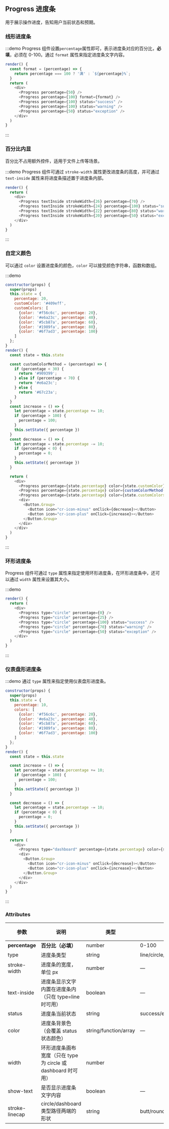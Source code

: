 ## Progress 进度条

用于展示操作进度，告知用户当前状态和预期。

### 线形进度条

:::demo Progress 组件设置`percentage`属性即可，表示进度条对应的百分比，**必填**，必须在 0-100。通过 `format` 属性来指定进度条文字内容。

```js
render() {
  const format = (percentage) => {
    return percentage === 100 ? '满' : `${percentage}%`;
  }
  return (
    <div>
      <Progress percentage={50} />
      <Progress percentage={100} format={format} />
      <Progress percentage={100} status="success" />
      <Progress percentage={100} status="warning" />
      <Progress percentage={50} status="exception" />
    </div>
  )
}
```

:::

### 百分比内显

百分比不占用额外控件，适用于文件上传等场景。

:::demo Progress 组件可通过 `stroke-width` 属性更改进度条的高度，并可通过 `text-inside` 属性来将进度条描述置于进度条内部。

```js
render() {
  return (
    <div>
      <Progress textInside strokeWidth={26} percentage={70} />
      <Progress textInside strokeWidth={24} percentage={100} status="success" />
      <Progress textInside strokeWidth={22} percentage={80} status="warning" />
      <Progress textInside strokeWidth={20} percentage={50} status="exception" />
    </div>
  )
}
```

:::

### 自定义颜色

可以通过 `color` 设置进度条的颜色，`color` 可以接受颜色字符串，函数和数组。

:::demo

```js
constructor(props) {
  super(props)
  this.state = {
    percentage: 20,
    customColor: '#409eff',
    customColors: [
      {color: '#f56c6c', percentage: 20},
      {color: '#e6a23c', percentage: 40},
      {color: '#5cb87a', percentage: 60},
      {color: '#1989fa', percentage: 80},
      {color: '#6f7ad3', percentage: 100}
    ]
  };
}
render() {
  const state = this.state

  const customColorMethod = (percentage) => {
    if (percentage < 30) {
      return '#909399';
    } else if (percentage < 70) {
      return '#e6a23c';
    } else {
      return '#67c23a';
    }
  }
  const increase = () => {
    let percentage = state.percentage += 10;
    if (percentage > 100) {
      percentage = 100;
    }
    this.setState({ percentage })
  }
  const decrease = () => {
    let percentage = state.percentage -= 10;
    if (percentage < 0) {
      percentage = 0;
    }
    this.setState({ percentage })
  }

  return (
    <div>
      <Progress percentage={state.percentage} color={state.customColor} />
      <Progress percentage={state.percentage} color={customColorMethod(state.percentage)} />
      <Progress percentage={state.percentage} color={state.customColors} />
      <div>
        <Button.Group>
          <Button icon="cr-icon-minus" onClick={decrease}></Button>
          <Button icon="cr-icon-plus" onClick={increase}></Button>
        </Button.Group>
      </div>
    </div>
  )
}
```

:::

### 环形进度条

Progress 组件可通过 `type` 属性来指定使用环形进度条，在环形进度条中，还可以通过 `width` 属性来设置其大小。

:::demo

```js
render() {
  return (
    <div>
      <Progress type="circle" percentage={0} />
      <Progress type="circle" percentage={25} />
      <Progress type="circle" percentage={100} status="success" />
      <Progress type="circle" percentage={70} status="warning" />
      <Progress type="circle" percentage={50} status="exception" />
    </div>
  )
}
```

:::

### 仪表盘形进度条

:::demo 通过 `type` 属性来指定使用仪表盘形进度条。

```js
constructor(props) {
  super(props)
  this.state = {
    percentage: 10,
    colors: [
      {color: '#f56c6c', percentage: 20},
      {color: '#e6a23c', percentage: 40},
      {color: '#5cb87a', percentage: 60},
      {color: '#1989fa', percentage: 80},
      {color: '#6f7ad3', percentage: 100}
    ]
  };
}
render() {
  const state = this.state

  const increase = () => {
    let percentage = state.percentage += 10;
    if (percentage > 100) {
      percentage = 100;
    }
    this.setState({ percentage })
  }

  const decrease = () => {
    let percentage = state.percentage -= 10;
    if (percentage < 0) {
      percentage = 0;
    }
    this.setState({ percentage })
  }

  return (
    <div>
      <Progress type="dashboard" percentage={state.percentage} color={state.colors} />
      <div>
        <Button.Group>
          <Button icon="cr-icon-minus" onClick={decrease}></Button>
          <Button icon="cr-icon-plus" onClick={increase}></Button>
        </Button.Group>
      </div>
    </div>
  )
}
```

:::

### Attributes

| 参数           | 说明                                                          | 类型                  | 可选值                    | 默认值 |
| -------------- | ------------------------------------------------------------- | --------------------- | ------------------------- | ------ |
| **percentage** | **百分比（必填）**                                            | number                | 0-100                     | 0      |
| type           | 进度条类型                                                    | string                | line/circle/dashboard     | line   |
| stroke-width   | 进度条的宽度，单位 px                                         | number                | —                         | 6      |
| text-inside    | 进度条显示文字内置在进度条内（只在 type=line 时可用）         | boolean               | —                         | false  |
| status         | 进度条当前状态                                                | string                | success/exception/warning | —      |
| color          | 进度条背景色（会覆盖 status 状态颜色）                        | string/function/array | —                         | ''     |
| width          | 环形进度条画布宽度（只在 type 为 circle 或 dashboard 时可用） | number                |                           | 126    |
| show-text      | 是否显示进度条文字内容                                        | boolean               | —                         | true   |
| stroke-linecap | circle/dashboard 类型路径两端的形状                           | string                | butt/round/square         | round  |
